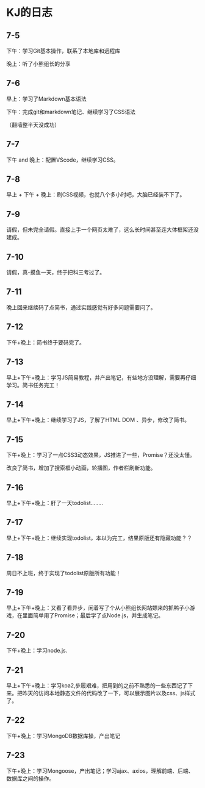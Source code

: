 # KJ的日志
7-5
---
下午：学习Git基本操作，联系了本地库和远程库

晚上：听了小熊组长的分享

## 7-6

早上：学习了Markdown基本语法

下午：完成git和markdown笔记、继续学习了CSS语法

（翻墙整半天没成功）

 ## 7-7

下午 and 晚上：配置VScode，继续学习CSS。

## 7-8

早上 + 下午 + 晚上：刷CSS视频，也就八个多小时吧，大脑已经装不下了。

## 7-9

请假，但未完全请假。直接上手一个网页太难了，这么长时间甚至连大体框架还没建成。

## 7-10

请假，真-摸鱼一天，终于把科三考过了。

## 7-11

晚上回来继续码了点简书，通过实践感觉有好多问题需要问了。

## 7-12

下午+晚上：简书终于要码完了。

## 7-13

早上+下午+晚上：学习JS简易教程，并产出笔记，有些地方没理解，需要再仔细学习。简书任务完工！

## 7-14

早上+下午+晚上：继续学习了JS，了解了HTML DOM 、异步，修改了简书。

## 7-15

下午+晚上：学习了一点CSS3动态效果，JS推进了一些，Promise？还没太懂。

改良了简书，增加了搜索框小动画，轮播图，作者栏刷新功能。

## 7-16

早上+下午+晚上：肝了一天todolist........

## 7-17

早上+下午+晚上：继续实现todolist，本以为完工，结果原版还有隐藏功能？？

## 7-18

周日不上班，终于实现了todolist原版所有功能！

## 7-19

早上+下午+晚上：又看了看异步，闲着写了个从小熊组长网站嫖来的抓鸭子小游戏，在里面简单用了Promise；最后学了点Node.js，并生成笔记。

## 7-20

下午+晚上：学习node.js.

## 7-21

早上+下午+晚上：学习koa2,步履艰难，把用到的之前不熟悉的一些东西记了下来。把昨天的访问本地静态文件的代码改了一下，可以展示图片以及css、js样式了。

## 7-22

下午+晚上：学习MongoDB数据库操，产出笔记

## 7-23

下午+晚上：学习Mongoose，产出笔记；学习ajax、axios，理解前端、后端、数据库之间的操作。

